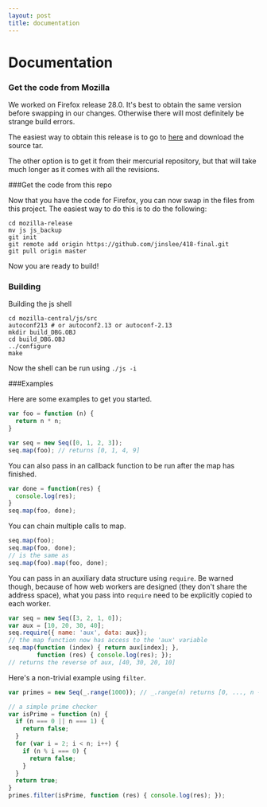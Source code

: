 ```yaml
---
layout: post
title: documentation
---
```


# Documentation #

### Get the code from Mozilla ###

We worked on Firefox release 28.0. It's best to obtain the same version before
swapping in our changes. Otherwise there will most definitely be strange build
errors.

The easiest way to obtain this release is to go to
<a href="ftp://ftp.mozilla.org/pub/mozilla.org/firefox/releases/28.0/source/">here</a>
and download the source tar.

The other option is to get it from their mercurial repository, but that will
take much longer as it comes with all the revisions.

###Get the code from this repo

Now that you have the code for Firefox, you can now swap in the files from this
project. The easiest way to do this is to do the following:

    cd mozilla-release
    mv js js_backup
    git init
    git remote add origin https://github.com/jinslee/418-final.git
    git pull origin master

Now you are ready to build!

### Building ###

Building the js shell

~~~
cd mozilla-central/js/src
autoconf213 # or autoconf2.13 or autoconf-2.13
mkdir build_DBG.OBJ 
cd build_DBG.OBJ 
../configure
make
~~~

Now the shell can be run using `./js -i`

###Examples

Here are some examples to get you started.

~~~ javascript
var foo = function (n) {
  return n * n;
}

var seq = new Seq([0, 1, 2, 3]);
seq.map(foo); // returns [0, 1, 4, 9]
~~~


You can also pass in an callback function to be run after the map has finished.

~~~ javascript
var done = function(res) {
  console.log(res);
}
seq.map(foo, done);
~~~

You can chain multiple calls to map.

~~~ javascript
seq.map(foo);
seq.map(foo, done);
// is the same as
seq.map(foo).map(foo, done);
~~~

You can pass in an auxiliary data structure using `require`. Be warned though,
because of how web workers are designed (they don't share the address space),
what you pass into `require` need to be explicitly copied to each worker.

~~~ javascript
var seq = new Seq([3, 2, 1, 0]);
var aux = [10, 20, 30, 40];
seq.require({ name: 'aux', data: aux});
// the map function now has access to the 'aux' variable
seq.map(function (index) { return aux[index]; },
        function (res) { console.log(res); });
// returns the reverse of aux, [40, 30, 20, 10]
~~~

Here's a non-trivial example using `filter`.

~~~ javascript
var primes = new Seq(_.range(1000)); // _.range(n) returns [0, ..., n - 1]

// a simple prime checker
var isPrime = function (n) {
  if (n === 0 || n === 1) {
    return false;
  }
  for (var i = 2; i < n; i++) {
    if (n % i === 0) {
      return false;
    }
  }
  return true;
}
primes.filter(isPrime, function (res) { console.log(res); });
~~~
